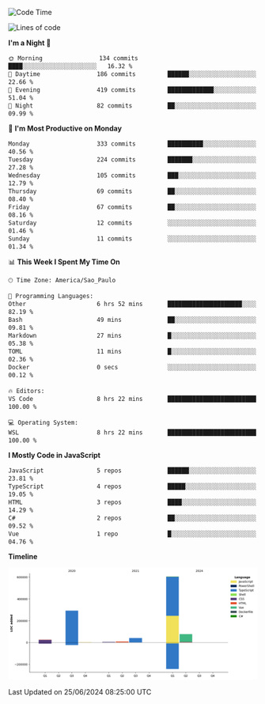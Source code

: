 <!--START_SECTION:waka-->
![Code Time](http://img.shields.io/badge/Code%20Time-2%2C557%20hrs%2058%20mins-blue)

![Lines of code](https://img.shields.io/badge/From%20Hello%20World%20I%27ve%20Written-1.0%20million%20lines%20of%20code-blue)

**I'm a Night 🦉** 

```text
🌞 Morning                134 commits         ████░░░░░░░░░░░░░░░░░░░░░   16.32 % 
🌆 Daytime                186 commits         ██████░░░░░░░░░░░░░░░░░░░   22.66 % 
🌃 Evening                419 commits         █████████████░░░░░░░░░░░░   51.04 % 
🌙 Night                  82 commits          ██░░░░░░░░░░░░░░░░░░░░░░░   09.99 % 
```
📅 **I'm Most Productive on Monday** 

```text
Monday                   333 commits         ██████████░░░░░░░░░░░░░░░   40.56 % 
Tuesday                  224 commits         ███████░░░░░░░░░░░░░░░░░░   27.28 % 
Wednesday                105 commits         ███░░░░░░░░░░░░░░░░░░░░░░   12.79 % 
Thursday                 69 commits          ██░░░░░░░░░░░░░░░░░░░░░░░   08.40 % 
Friday                   67 commits          ██░░░░░░░░░░░░░░░░░░░░░░░   08.16 % 
Saturday                 12 commits          ░░░░░░░░░░░░░░░░░░░░░░░░░   01.46 % 
Sunday                   11 commits          ░░░░░░░░░░░░░░░░░░░░░░░░░   01.34 % 
```


📊 **This Week I Spent My Time On** 

```text
🕑︎ Time Zone: America/Sao_Paulo

💬 Programming Languages: 
Other                    6 hrs 52 mins       █████████████████████░░░░   82.19 % 
Bash                     49 mins             ██░░░░░░░░░░░░░░░░░░░░░░░   09.81 % 
Markdown                 27 mins             █░░░░░░░░░░░░░░░░░░░░░░░░   05.38 % 
TOML                     11 mins             █░░░░░░░░░░░░░░░░░░░░░░░░   02.36 % 
Docker                   0 secs              ░░░░░░░░░░░░░░░░░░░░░░░░░   00.12 % 

🔥 Editors: 
VS Code                  8 hrs 22 mins       █████████████████████████   100.00 % 

💻 Operating System: 
WSL                      8 hrs 22 mins       █████████████████████████   100.00 % 
```

**I Mostly Code in JavaScript** 

```text
JavaScript               5 repos             ██████░░░░░░░░░░░░░░░░░░░   23.81 % 
TypeScript               4 repos             █████░░░░░░░░░░░░░░░░░░░░   19.05 % 
HTML                     3 repos             ████░░░░░░░░░░░░░░░░░░░░░   14.29 % 
C#                       2 repos             ██░░░░░░░░░░░░░░░░░░░░░░░   09.52 % 
Vue                      1 repo              █░░░░░░░░░░░░░░░░░░░░░░░░   04.76 % 
```



**Timeline**

![Lines of Code chart](https://raw.githubusercontent.com/jonhoffmam/jonhoffmam/master/assets/bar_graph.png)


 Last Updated on 25/06/2024 08:25:00 UTC
<!--END_SECTION:waka-->
